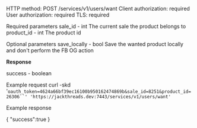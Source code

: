 HTTP method: POST /services/v1/users/want
Client authorization: required
User authorization: required
TLS: required

Required parameters
 sale_id   - int The current sale the product belongs to
 product_id  - int The product id


Optional parameters
 save_locally   - bool Save the wanted product locally and don't perform the FB OG action

      

**Response**

 success                - boolean


Example request
        curl -skd '`oauth_token=4624a66bf39ec16100b950162474869b&sale_id=8251&product_id=26306``' 'https://jackthreads.dev:7443/services/v1/users/want'`

Example response

{ "success":true
}